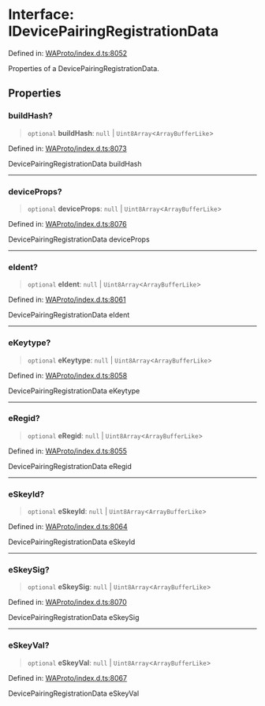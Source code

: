 # Interface: IDevicePairingRegistrationData

Defined in: [WAProto/index.d.ts:8052](https://github.com/Fokusdotid/Baileys/blob/d7495b24bcd136e35724329fba661cfcc0bc8eed/WAProto/index.d.ts#L8052)

Properties of a DevicePairingRegistrationData.

## Properties

### buildHash?

> `optional` **buildHash**: `null` \| `Uint8Array`\<`ArrayBufferLike`\>

Defined in: [WAProto/index.d.ts:8073](https://github.com/Fokusdotid/Baileys/blob/d7495b24bcd136e35724329fba661cfcc0bc8eed/WAProto/index.d.ts#L8073)

DevicePairingRegistrationData buildHash

***

### deviceProps?

> `optional` **deviceProps**: `null` \| `Uint8Array`\<`ArrayBufferLike`\>

Defined in: [WAProto/index.d.ts:8076](https://github.com/Fokusdotid/Baileys/blob/d7495b24bcd136e35724329fba661cfcc0bc8eed/WAProto/index.d.ts#L8076)

DevicePairingRegistrationData deviceProps

***

### eIdent?

> `optional` **eIdent**: `null` \| `Uint8Array`\<`ArrayBufferLike`\>

Defined in: [WAProto/index.d.ts:8061](https://github.com/Fokusdotid/Baileys/blob/d7495b24bcd136e35724329fba661cfcc0bc8eed/WAProto/index.d.ts#L8061)

DevicePairingRegistrationData eIdent

***

### eKeytype?

> `optional` **eKeytype**: `null` \| `Uint8Array`\<`ArrayBufferLike`\>

Defined in: [WAProto/index.d.ts:8058](https://github.com/Fokusdotid/Baileys/blob/d7495b24bcd136e35724329fba661cfcc0bc8eed/WAProto/index.d.ts#L8058)

DevicePairingRegistrationData eKeytype

***

### eRegid?

> `optional` **eRegid**: `null` \| `Uint8Array`\<`ArrayBufferLike`\>

Defined in: [WAProto/index.d.ts:8055](https://github.com/Fokusdotid/Baileys/blob/d7495b24bcd136e35724329fba661cfcc0bc8eed/WAProto/index.d.ts#L8055)

DevicePairingRegistrationData eRegid

***

### eSkeyId?

> `optional` **eSkeyId**: `null` \| `Uint8Array`\<`ArrayBufferLike`\>

Defined in: [WAProto/index.d.ts:8064](https://github.com/Fokusdotid/Baileys/blob/d7495b24bcd136e35724329fba661cfcc0bc8eed/WAProto/index.d.ts#L8064)

DevicePairingRegistrationData eSkeyId

***

### eSkeySig?

> `optional` **eSkeySig**: `null` \| `Uint8Array`\<`ArrayBufferLike`\>

Defined in: [WAProto/index.d.ts:8070](https://github.com/Fokusdotid/Baileys/blob/d7495b24bcd136e35724329fba661cfcc0bc8eed/WAProto/index.d.ts#L8070)

DevicePairingRegistrationData eSkeySig

***

### eSkeyVal?

> `optional` **eSkeyVal**: `null` \| `Uint8Array`\<`ArrayBufferLike`\>

Defined in: [WAProto/index.d.ts:8067](https://github.com/Fokusdotid/Baileys/blob/d7495b24bcd136e35724329fba661cfcc0bc8eed/WAProto/index.d.ts#L8067)

DevicePairingRegistrationData eSkeyVal
